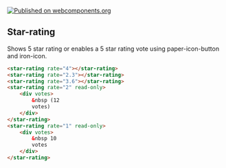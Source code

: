 [![Published on webcomponents.org](https://img.shields.io/badge/webcomponents.org-published-blue.svg)](https://beta.webcomponents.org/element/acordeonl/star-rating)

## Star-rating

Shows 5 star rating or enables a 5 star rating vote using paper-icon-button and iron-icon.

<!---
```
<custom-element-demo>
  <template>
    <link rel="import" href="star-rating.html">
    <next-code-block></next-code-block>
  </template>
</custom-element-demo>
```
-->
```html
<star-rating rate="4"></star-rating>
<star-rating rate="2.3"></star-rating>
<star-rating rate="3.6"></star-rating>
<star-rating rate="2" read-only>
    <div votes>
        &nbsp (12
        votes)
    </div>
</star-rating>
<star-rating rate="1" read-only>
    <div votes>
        &nbsp 10
        votes
    </div>
</star-rating>
```
